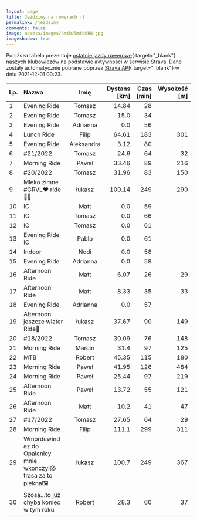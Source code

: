 ```yaml
---
layout: page
title: Jeździmy na rowerach :)
permalink: /jezdzimy
comments: false
image: assets/images/kmtb/kmtb008.jpg
imageshadow: true
---
```


Poniższa tabela prezentuje [ostatnie jazdy rowerowe](https://www.strava.com/clubs/336381){:target="_blank"} naszych klubowiczów na podstawie aktywności w serwisie Strava. Dane zostały automatycznie pobrane poprzez [Strava API](https://developers.strava.com/docs/reference/#api-Clubs-getClubActivitiesById){:target="_blank"} w dniu 2021-12-01 00:23.

Lp. | Nazwa | Imię | Dystans [km] | Czas [min] | Wysokość [m]
:--- | :--- | :---: | ---: | ---: | ---:
1|Evening Ride|Tomasz|14.84|28|
2|Evening Ride|Tomasz|15.0|34|
3|Evening Ride|Adrianna|0.0|56|
4|Lunch Ride|Filip|64.61|183|301
5|Evening Ride|Aleksandra|3.12|80|
6|#21/2022|Tomasz|24.6|64|32
7|Morning Ride|Paweł|33.46|89|216
8|#20/2022|Tomasz|31.96|83|150
9|Mleko zimne #GRVL❤ ride💨😱|łukasz|100.14|249|290
10|IC|Matt|0.0|59|
11|IC|Tomasz|0.0|66|
12|IC|Tomasz|0.0|61|
13|Evening Ride IC|Pablo|0.0|61|
14|Indoor|Nodi|0.0|58|
15|Evening Ride|Adrianna|0.0|58|
16|Afternoon Ride|Matt|6.07|26|29
17|Afternoon Ride|Matt|8.33|35|33
18|Evening Ride|Adrianna|0.0|57|
19|Afternoon jeszcze  wiater Ride💨|łukasz|37.67|90|149
20|#18/2022|Tomasz|30.09|76|148
21|Morning Ride|Marcin|31.4|97|125
22|MTB |Robert|45.35|115|180
23|Morning Ride |Paweł|41.95|126|484
24|Morning Ride|Paweł|25.44|97|219
25|Afternoon Ride|Paweł|13.72|55|121
26|Afternoon Ride|Matt|10.2|41|47
27|#17/2022|Tomasz|27.65|64|29
28|Morning Ride|Filip|111.1|299|311
29|Wmordewind az do Opalenicy  mnie wkonczyl😱trasa za to piekna🖼|łukasz|100.7|249|367
30|Szosa…to już chyba koniec w tym roku|Robert|28.3|60|37
